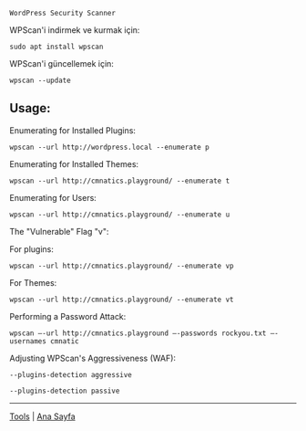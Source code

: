     WordPress Security Scanner

WPScan'i indirmek ve kurmak için:

    sudo apt install wpscan

WPScan'i güncellemek için:

    wpscan --update

## Usage:

Enumerating for Installed Plugins:

    wpscan --url http://wordpress.local --enumerate p

Enumerating for Installed Themes:

    wpscan --url http://cmnatics.playground/ --enumerate t 

Enumerating for Users:

    wpscan --url http://cmnatics.playground/ --enumerate u 

The "Vulnerable" Flag "v":

For plugins:

    wpscan --url http://cmnatics.playground/ --enumerate vp

For Themes:

    wpscan --url http://cmnatics.playground/ --enumerate vt

Performing a Password Attack:

    wpscan –-url http://cmnatics.playground –-passwords rockyou.txt –-usernames cmnatic

Adjusting WPScan's Aggressiveness (WAF):

    --plugins-detection aggressive

    --plugins-detection passive



---
[Tools](../tools.md) | [Ana Sayfa](../README.md)

